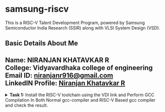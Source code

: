 #  samsung-riscv

This is a RISC-V Talent Development Program, powered by Samsung Semiconductor India Research (SSIR) along with VLSI System Design (VSD).

##  Basic Details About Me
**Name:** NIRANJAN KHATAVKAR R\
**College:** Vidyavardhaka college of engineering\
**Email ID:** niranjanr916@gmail.com\
**LinkedIN Profile:** [Niranjan Khatavkar R](https://www.linkedin.com/in/niranjan-khatavkar-r-2ab34024a/)
---------------------------------------------------------------------------------------------------------------
<details>
<summary><b>Task 1:</b> Install the RISC-V toolchain using the VDI link and Perform GCC Compilation In Both Normal gcc-compiler and RISC-V Based gcc compiler and check the result. </summary>   
<br>
  
* VDI Link: https://forgefunder.com/~kunal/riscv_workshop.vdi and password for the machine is vsdiat

**1. Install Ubuntu 18.04 LTS(Bionic Beaver) on Oracle Virtual Machine Box as given in the file**
  
![Screenshot 2025-01-05 193249](https://github.com/user-attachments/assets/43167b22-996f-49df-a753-fb4e65b9d4ea)

**2. Create a Basic C file then Compile it with normal GCC-Compiler and See the Output**
```
$ gvim sum.c
```

![image](https://github.com/user-attachments/assets/70d837e1-79ed-46c4-93d6-9c7aa5b2e15b)

```
$ gcc sum.c
$ ./a.out
```

![image](https://github.com/user-attachments/assets/cf17f0f3-3c58-427a-8a8b-a18ce0b8f7ee)

**3. Now Compile the same file with RISC-V Gcc-Compiler**

```
$ riscv64-unknown-elf-gcc -O1 -mabi=lp64 -march=rv64i -o sum.o sum.c
```

![image](https://github.com/user-attachments/assets/7248c811-01d1-4e0f-bfb9-164b930f08b0)


Verify that the file has been compiled using below command

```
$ ls -ltr sum.o
```

**4. Check the assembly level file and know the RISC-V command operations**

Obtain the assembly level code file by using below command.

```
$ riscv64-unknown-elf-objdump -d sum.o
```

![image](https://github.com/user-attachments/assets/ba3e6afb-5fde-4039-a7b1-52bacf3875e1)

* Here the **-d** stands for disassemble
* Next run the below command
```
$ riscv64-unknown-elf-objdump -d sum.o | less
```
![image](https://github.com/user-attachments/assets/b8ae9c66-b4fa-4d15-b707-68838a51f345)

* Now check for main by pressing **/** .
* The main here refers to int main() of your c file and keep in mind that the main should be present inside the <>.

 ![sam9](https://github.com/user-attachments/assets/ec6dda50-24e3-488d-9ec7-d6ba7abb4999)

* Now see here mine file took total of **23** instructions to complete the execution of int main() part.
* So, how did I get to know it took 23 instructions simple 101b0-10184=2C. 2C divided by 4 you get 11. 101b0 are last numbers before the atexit part see the image.
* These is when I used ```$ riscv64-unknown-elf-gcc -O1 -mabi=lp64 -march=rv64i -o sum.o sum.c``` command
* If Replace -O1 with -Ofast i.e ```$ riscv64-unknown-elf-gcc -Ofast -mabi=lp64 -march=rv64i -o sum.o sum.c``` then you would see reduction in instruction cycle.
  
 ![image](https://github.com/user-attachments/assets/72ba2688-3da2-4e10-89e1-ffc8313c70e1)

 * For mine it is same but for you it should change for that please change the **a** value from 10 to 100 or something big number.
